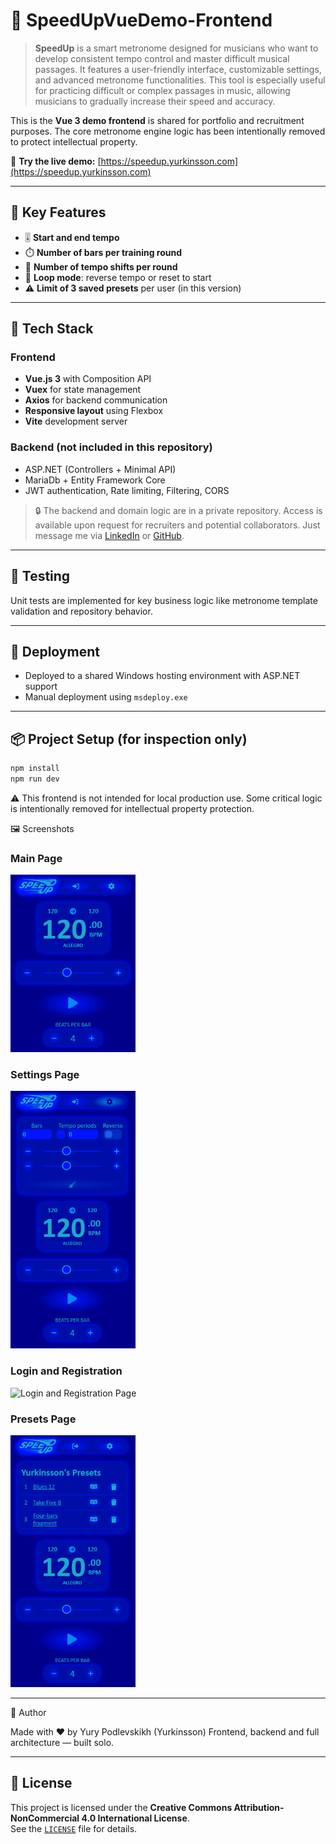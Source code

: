 # 🎵 SpeedUpVueDemo-Frontend

> **SpeedUp** is a smart metronome designed for musicians who want to develop consistent tempo control 
> and master difficult musical passages. It features a user-friendly interface, customizable settings, 
> and advanced metronome functionalities.
> This tool is especially useful for practicing difficult or complex passages in music,
> allowing musicians to gradually increase their speed and accuracy.

This is the **Vue 3 demo frontend** is shared for portfolio and recruitment purposes.
The core metronome engine logic has been intentionally removed to protect intellectual property.

🔗 **Try the live demo:** [https://speedup.yurkinsson.com](https://speedup.yurkinsson.com)

---

## 🎯 Key Features

- 🎚️ **Start and end tempo**
- ⏱️ **Number of bars per training round**
- 🔁 **Number of tempo shifts per round**
- 🔄 **Loop mode**: reverse tempo or reset to start
- ⚠️ **Limit of 3 saved presets** per user (in this version)

---

## 🧩 Tech Stack

### Frontend
- **Vue.js 3** with Composition API
- **Vuex** for state management
- **Axios** for backend communication
- **Responsive layout** using Flexbox
- **Vite** development server

### Backend (not included in this repository)
- ASP.NET (Controllers + Minimal API)
- MariaDb + Entity Framework Core
- JWT authentication, Rate limiting, Filtering, CORS

> 🔒 The backend and domain logic are in a private repository.
> Access is available upon request for recruiters and potential collaborators.
> Just message me via [LinkedIn](https://www.linkedin.com/in/yury-podlevskikh/) or [GitHub](https://github.com/Yurypodlevskikh).

---

## 🧪 Testing

Unit tests are implemented for key business logic like metronome template validation and repository behavior.

---

## 🚀 Deployment

- Deployed to a shared Windows hosting environment with ASP.NET support
- Manual deployment using `msdeploy.exe`

---

## 📦 Project Setup (for inspection only)

```bash
npm install
npm run dev
```

⚠️ This frontend is not intended for local production use.
Some critical logic is intentionally removed for intellectual property protection.

🖼️ Screenshots

### Main Page
<img src="screenshots/speedup_main.png" alt="Main Page" width="200"/>

### Settings Page
<img src="screenshots/speedup_settings.png" alt="Settings Page" width="200"/>

### Login and Registration
<img src="screenshots/speedup_training.png" alt="Login and Registration Page" width="200"/>

### Presets Page
<img src="screenshots/speedup_presets.png" alt="Presets Page" width="200"/>

---

🙌 Author

Made with ❤️ by Yury Podlevskikh (Yurkinsson)
Frontend, backend and full architecture — built solo.

---

## 📄 License

This project is licensed under the **Creative Commons Attribution-NonCommercial 4.0 International License**.  
See the [`LICENSE`](./LICENSE) file for details.
